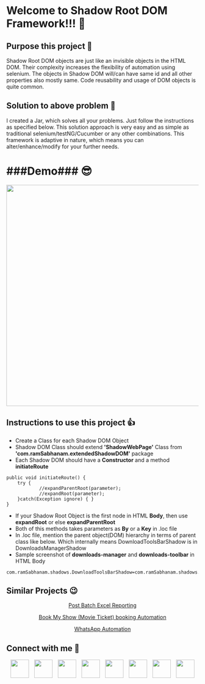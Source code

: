 # Welcome to Shadow Root DOM Framework!!! 🧐

## Purpose this project 🤯
Shadow Root DOM objects are just like an invisible objects in the HTML DOM. Their complexity increases the flexibility of automation using selenium. The objects in Shadow DOM will/can have same id and all other properties also mostly same. Code reusability and usage of DOM objects is quite common.

## Solution to above problem 🤔
I created a Jar, which solves all your problems. Just follow the instructions as specified below. This solution approach is very easy and as simple as traditional selenium/testNG/Cucumber or any other combinations. This framework is adaptive in nature, which means you can alter/enhance/modify for your further needs.


# ###Demo### 😎

<p align="center">
<a href="https://youtu.be/PyWoN_5hb_o"><img align="center" src="http://sspart.org/wp-content/uploads/2019/12/Shadow-DOM.jpg" width="580"></a>
</p>


## Instructions to use this project 👍
- Create a Class for each Shadow DOM Object
- Shadow DOM Class should extend **'ShadowWebPage'** Class from **'com.ramSabhanam.extendedShadowDOM'** package
- Each Shadow DOM should have a **Constructor** and a method **initiateRoute**

```
public void initiateRoute() {
	try {
			//expandParentRoot(parameter);
			//expandRoot(parameter);
	}catch(Exception ignore) { }
}

```

- If your Shadow Root Object is the first node in HTML **Body**, then use **expandRoot** or else **expandParentRoot**
- Both of this methods takes parameters as **By** or a **Key** in .loc file
- In .loc file, mention the parent object(DOM) hierarchy in terms of parent class like below. Which internally means DownloadToolsBarShadow is in DownloadsManagerShadow
- Sample screenshot of **downloads-manager** and **downloads-toolbar** in HTML Body

```
com.ramSabhanam.shadows.DownloadToolsBarShadow=com.ramSabhanam.shadows.DownloadsManagerShadow
```

## Similar Projects 😉
<p align="center">
<a href="https://github.com/sabhanam/excelReport">Post Batch Excel Reporting</a>
</p>

<p align="center">
<a href="https://github.com/sabhanam/bookmyshow">Book My Show (Movie Ticket) booking Automation</a>
</p>

<p align="center">
<a href="https://github.com/sabhanam/whatsapp">WhatsApp Automation</a>
</p>


## Connect with me 🤝

<p align="center">
<a href="https://www.facebook.com/SSPART.ORG/"><img src="http://sspart.org/wp-content/uploads/2019/11/Facebook_Circle.png" width="48"></a><span style="padding-left:10px;"/>
<a href="https://www.instagram.com/sspart_org/"><img src="http://sspart.org/wp-content/uploads/2019/11/Instagram_Circle.png" width="48"></a><span style="padding-left:10px;"/>
<a href="mailto:contact@sspart.org"><img src="http://sspart.org/wp-content/uploads/2019/11/Mail_Circle.png" width="48"></a><span style="padding-left:10px;"/>
<a href="https://www.youtube.com/channel/UCyNXuAWqDjMIoSXj5I1NqaA"><img src="http://sspart.org/wp-content/uploads/2019/11/YouTube_Circle.png" width="48"></a><span style="padding-left:10px;"/>
<a href="https://wa.me/919515093965"><img src="http://sspart.org/wp-content/uploads/2019/11/WhatsApp_Circle.png" width="48"></a><span style="padding-left:10px;"/>
<a href="https://github.com/sabhanam"><img src="http://sspart.org/wp-content/uploads/2019/11/GitHub_Circle.png" width="48"></a><span style="padding-left:10px;"/>
<a href="http://sspart.org/"><img src="http://sspart.org/wp-content/uploads/2019/11/WebSite_Circle.png" width="48"></a><span style="padding-left:10px;"/>
<a href="https://www.linkedin.com/in/ram-sabhanam/"><img src="http://sspart.org/wp-content/uploads/2019/11/LinkedIn_Circle-e1574599074500.png" width="48"></a>
</p>